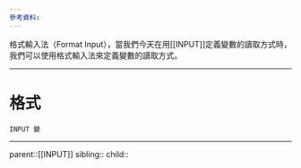 ```yaml
---
參考資料:
---
```

格式輸入法（Format Input），當我們今天在用[[INPUT]]定義變數的讀取方式時，我們可以使用格式輸入法來定義變數的讀取方式。
- - -
# 格式
```SAS
INPUT 變
```
- - -
parent::[[INPUT]]
sibling::
child::